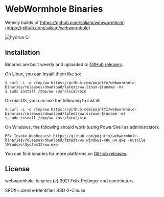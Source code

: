 # WebWormhole Binaries

Weekly builds of [https://github.com/saljam/webwormhole](https://github.com/saljam/webwormhole).

![hydrun CI](https://github.com/pojntfx/webwormhole-binaries/workflows/hydrun%20CI/badge.svg)

## Installation

Binaries are built weekly and uploaded to [GitHub releases](https://github.com/pojntfx/webwormhole-binaries/releases).

On Linux, you can install them like so:

```shell
$ curl -L -o /tmp/ww https://github.com/pojntfx/webwormhole-binaries/releases/download/latest/ww.linux-$(uname -m)
$ sudo install /tmp/ww /usr/local/bin
```

On macOS, you can use the following to install:

```shell
$ curl -L -o /tmp/ww https://github.com/pojntfx/webwormhole-binaries/releases/download/latest/ww.darwin-$(uname -m)
$ sudo install /tmp/ww /usr/local/bin
```

On Windows, the following should work (using PowerShell as administrator):

```shell
PS> Invoke-WebRequest https://github.com/pojntfx/webwormhole-binaries/releases/download/latest/ww.windows-x86_64.exe -OutFile \Windows\System32\ww.exe
```

You can find binaries for more platforms on [GitHub releases](https://github.com/pojntfx/webwormhole-binaries/releases).

## License

webwormhole-binaries (c) 2021 Felix Pojtinger and contributors

SPDX-License-Identifier: BSD-2-Clause
